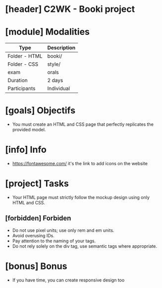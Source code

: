 # [header] C2WK - Booki project

# [module] Modalities

| Type | Description |
| - | - |
| Folder - HTML | booki/ |
| Folder - CSS  | style/ |
| exam | orals |
| Duration | 2 days |
| Participants | Individual |



# [goals] Objectifs

- You must create an HTML and CSS page that perfectly replicates the provided model.

# [info] Info

- https://fontawesome.com/ it's the link to add icons on the website


# [project] Tasks
- Your HTML page must strictly follow the mockup design using only HTML and CSS. 


## [forbidden] Forbiden
- Do not use pixel units; use only rem and em units.
- Avoid overusing IDs.
- Pay attention to the naming of your tags.
- Do not rely solely on the div tag, use semantic tags where appropriate.

# [bonus] Bonus
- If you have time, you can create responsive design too


